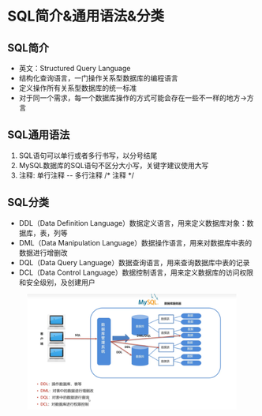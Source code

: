 # SQL简介&通用语法&分类

## SQL简介

* 英文：Structured Query Language&#x20;
* 结构化查询语言，一门操作关系型数据库的编程语言
* 定义操作所有关系型数据库的统一标准
* 对于同一个需求，每一个数据库操作的方式可能会存在一些不一样的地方->方言

## SQL通用语法

1. SQL语句可以单行或者多行书写，以分号结尾
2. MySQL数据库的SQL语句不区分大小写，关键字建议使用大写
3. 注释: 单行注释 --   多行注释 /\* 注释 \*/

## SQL分类

* DDL（Data Definition Language）数据定义语言，用来定义数据库对象：数据库，表，列等
* DML（Data Manipulation Language）数据操作语言，用来对数据库中表的数据进行增删改
* DQL（Data Query Language）数据查询语言，用来查询数据库中表的记录
* DCL（Data Control Language）数据控制语言，用来定义数据库的访问权限和安全级别，及创建用户

<figure><img src="../.gitbook/assets/image (3) (1) (1).png" alt=""><figcaption></figcaption></figure>
